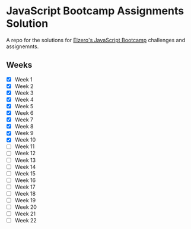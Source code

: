 # JavaScript Bootcamp Assignments Solution

A repo for the solutions for
[Elzero's JavaScript Bootcamp](https://elzero.org/study/javascript-bootcamp-2021-study-plan/) challenges and
assignemnts.

## Weeks

-   [x] Week 1
-   [x] Week 2
-   [x] Week 3
-   [x] Week 4
-   [x] Week 5
-   [x] Week 6
-   [x] Week 7
-   [x] Week 8
-   [x] Week 9
-   [x] Week 10
-   [ ] Week 11
-   [ ] Week 12
-   [ ] Week 13
-   [ ] Week 14
-   [ ] Week 15
-   [ ] Week 16
-   [ ] Week 17
-   [ ] Week 18
-   [ ] Week 19
-   [ ] Week 20
-   [ ] Week 21
-   [ ] Week 22
